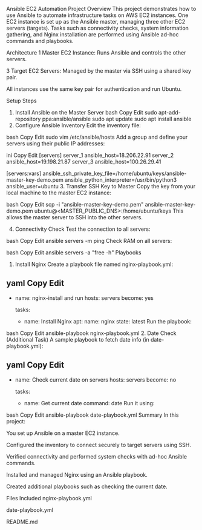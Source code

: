 Ansible EC2 Automation Project
Overview
This project demonstrates how to use Ansible to automate infrastructure tasks on AWS EC2 instances. One EC2 instance is set up as the Ansible master, managing three other EC2 servers (targets). Tasks such as connectivity checks, system information gathering, and Nginx installation are performed using Ansible ad-hoc commands and playbooks.

Architecture
1 Master EC2 Instance: Runs Ansible and controls the other servers.

3 Target EC2 Servers: Managed by the master via SSH using a shared key pair.

All instances use the same key pair for authentication and run Ubuntu.

Setup Steps
1. Install Ansible on the Master Server
bash
Copy
Edit
sudo apt-add-repository ppa:ansible/ansible
sudo apt update
sudo apt install ansible
2. Configure Ansible Inventory
Edit the inventory file:

bash
Copy
Edit
sudo vim /etc/ansible/hosts
Add a group and define your servers using their public IP addresses:

ini
Copy
Edit
[servers]
server_1 ansible_host=18.206.22.91
server_2 ansible_host=19.198.21.87
server_3 ansible_host=100.26.29.41

[servers:vars]
ansible_ssh_private_key_file=/home/ubuntu/keys/ansible-master-key-demo.pem
ansible_python_interpreter=/usr/bin/python3
ansible_user=ubuntu
3. Transfer SSH Key to Master
Copy the key from your local machine to the master EC2 instance:

bash
Copy
Edit
scp -i "ansible-master-key-demo.pem" ansible-master-key-demo.pem ubuntu@<MASTER_PUBLIC_DNS>:/home/ubuntu/keys
This allows the master server to SSH into the other servers.

4. Connectivity Check
Test the connection to all servers:

bash
Copy
Edit
ansible servers -m ping
Check RAM on all servers:

bash
Copy
Edit
ansible servers -a "free -h"
Playbooks
1. Install Nginx
Create a playbook file named nginx-playbook.yml:

yaml
Copy
Edit
---
- name: nginx-install and run
  hosts: servers
  become: yes

  tasks:
    - name: Install Nginx
      apt:
        name: nginx
        state: latest
Run the playbook:

bash
Copy
Edit
ansible-playbook nginx-playbook.yml
2. Date Check (Additional Task)
A sample playbook to fetch date info (in date-playbook.yml):

yaml
Copy
Edit
---
- name: Check current date on servers
  hosts: servers
  become: no

  tasks:
    - name: Get current date
      command: date
Run it using:

bash
Copy
Edit
ansible-playbook date-playbook.yml
Summary
In this project:

You set up Ansible on a master EC2 instance.

Configured the inventory to connect securely to target servers using SSH.

Verified connectivity and performed system checks with ad-hoc Ansible commands.

Installed and managed Nginx using an Ansible playbook.

Created additional playbooks such as checking the current date.

Files Included
nginx-playbook.yml

date-playbook.yml

README.md
